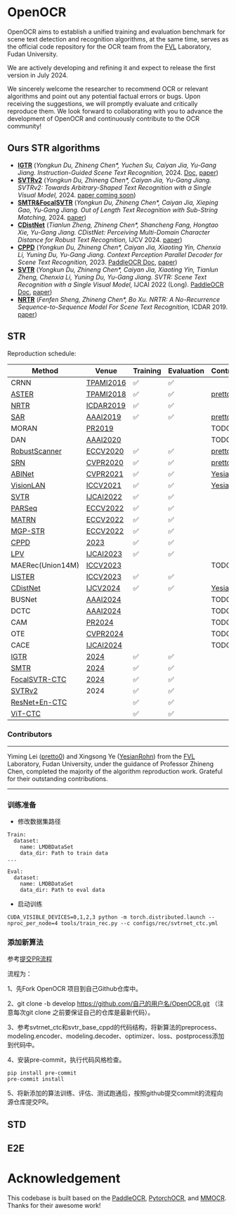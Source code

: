 # OpenOCR

OpenOCR aims to establish a unified training and evaluation benchmark for scene text detection and recognition algorithms, at the same time, serves as the official code repository for the OCR team from the [FVL](https://fvl.fudan.edu.cn) Laboratory, Fudan University.

We are actively developing and refining it and expect to release the first version in July 2024.

We sincerely welcome the researcher to recommend OCR or relevant algorithms and point out any potential factual errors or bugs. Upon receiving the suggestions, we will promptly evaluate and critically reproduce them. We look forward to collaborating with you to advance the development of OpenOCR and continuously contribute to the OCR community!

## Ours STR algorithms

- [**IGTR**](./configs/rec/igtr/) (*Yongkun Du, Zhineng Chen\*, Yuchen Su, Caiyan Jia, Yu-Gang Jiang. Instruction-Guided Scene Text Recognition,* 2024. [Doc](./configs/rec/igtr/readme.md), [paper](https://arxiv.org/abs/2401.17851))
- [**SVTRv2**](./configs/rec/svtrv2) (*Yongkun Du, Zhineng Chen\*, Caiyan Jia, Yu-Gang Jiang. SVTRv2: Towards Arbitrary-Shaped Text Recognition with a Single Visual Model,* 2024. [paper coming soon](<>))
- [**SMTR&FocalSVTR**](./configs/rec/smtr/) (*Yongkun Du, Zhineng Chen\*, Caiyan Jia, Xieping Gao, Yu-Gang Jiang. Out of Length Text Recognition with Sub-String Matching,* 2024. [paper](https://arxiv.org/abs/2407.12317))
- [**CDistNet**](./configs/rec/cdistnet/) (*Tianlun Zheng, Zhineng Chen\*, Shancheng Fang, Hongtao Xie, Yu-Gang Jiang. CDistNet: Perceiving Multi-Domain Character Distance for Robust Text Recognition,* IJCV 2024. [paper](https://link.springer.com/article/10.1007/s11263-023-01880-0))
- [**CPPD**](./configs/rec/cppd/) (*Yongkun Du, Zhineng Chen\*, Caiyan Jia, Xiaoting Yin, Chenxia Li, Yuning Du, Yu-Gang Jiang. Context Perception Parallel Decoder for Scene Text Recognition,* 2023. [PaddleOCR Doc](https://github.com/Topdu/PaddleOCR/blob/main/doc/doc_ch/algorithm_rec_cppd.md), [paper](https://arxiv.org/abs/2307.12270))
- [**SVTR**](./configs/rec/svtr/) (*Yongkun Du, Zhineng Chen\*, Caiyan Jia, Xiaoting Yin, Tianlun Zheng, Chenxia Li, Yuning Du, Yu-Gang Jiang. SVTR: Scene Text Recognition with a Single Visual Model,* IJCAI 2022 (Long). [PaddleOCR Doc](https://github.com/Topdu/PaddleOCR/blob/main/doc/doc_ch/algorithm_rec_svtr.md), [paper](https://www.ijcai.org/proceedings/2022/124))
- [**NRTR**](./configs/rec/nrtr/) (*Fenfen Sheng, Zhineng Chen\*, Bo Xu. NRTR: A No-Recurrence Sequence-to-Sequence Model For Scene Text Recognition,* ICDAR 2019. [paper](https://arxiv.org/abs/1806.00926))

## STR

Reproduction schedule:

| Method                                        | Venue                                                                                          | Training | Evaluation | Contributor                                 |
| --------------------------------------------- | ---------------------------------------------------------------------------------------------- | -------- | ---------- | ------------------------------------------- |
| CRNN                                          | [TPAMI2016](https://arxiv.org/abs/1507.05717)                                                  | ✅       | ✅         |                                             |
| [ASTER](./configs/rec/aster/)                 | [TPAMI2018](https://ieeexplore.ieee.org/document/8395027)                                      | ✅       | ✅         | [pretto0](https://github.com/pretto0)       |
| [NRTR](./configs/rec/nrtr/)                   | [ICDAR2019](https://arxiv.org/abs/1806.00926)                                                  | ✅       | ✅         |                                             |
| [SAR](./configs/rec/sar/)                     | [AAAI2019](https://aaai.org/papers/08610-show-attend-and-read-a-simple-and-strong-baseline-for-irregular-text-recognition/) | ✅       | ✅         | [pretto0](https://github.com/pretto0)       |
| MORAN                                         | [PR2019](https://www.sciencedirect.com/science/article/abs/pii/S0031320319300263)              |          |            | TODO                                        |
| DAN                                           | [AAAI2020](https://arxiv.org/pdf/1912.10205)                                                   |          |            | TODO                                        |
| [RobustScanner](./configs/rec/robustscanner/) | [ECCV2020](https://www.ecva.net/papers/eccv_2020/papers_ECCV/html/3160_ECCV_2020_paper.php)    | ✅       | ✅         | [pretto0](https://github.com/pretto0)       |
| [SRN](./configs/rec/srn/)                     | [CVPR2020](https://openaccess.thecvf.com/content_CVPR_2020/html/Yu_Towards_Accurate_Scene_Text_Recognition_With_Semantic_Reasoning_Networks_CVPR_2020_paper.html) | ✅       | ✅         | [pretto0](https://github.com/pretto0)       |
| [ABINet](./configs/rec/abinet/)               | [CVPR2021](https://openaccess.thecvf.com//content/CVPR2021/html/Fang_Read_Like_Humans_Autonomous_Bidirectional_and_Iterative_Language_Modeling_for_CVPR_2021_paper.html) | ✅       | ✅         | [YesianRohn](https://github.com/YesianRohn) |
| [VisionLAN](./configs/rec/visionlan/)         | [ICCV2021](https://openaccess.thecvf.com/content/ICCV2021/html/Wang_From_Two_to_One_A_New_Scene_Text_Recognizer_With_ICCV_2021_paper.html) | ✅       | ✅         | [YesianRohn](https://github.com/YesianRohn) |
| [SVTR](./configs/rec/svtr/)                   | [IJCAI2022](https://www.ijcai.org/proceedings/2022/124)                                        | ✅       | ✅         |                                             |
| [PARSeq](./configs/rec/parseq/)               | [ECCV2022](https://www.ecva.net/papers/eccv_2022/papers_ECCV/papers/136880177.pdf)             | ✅       | ✅         |                                             |
| [MATRN](./configs/rec/matrn/)                 | [ECCV2022](https://www.ecva.net/papers/eccv_2022/papers_ECCV/papers/136880442.pdf)             | ✅       | ✅         |                                             |
| [MGP-STR](./configs/rec/mgpstr/)              | [ECCV2022](https://www.ecva.net/papers/eccv_2022/papers_ECCV/papers/136880336.pdf)             | ✅       | ✅         |                                             |
| [CPPD](./configs/rec/cppd/)                   | [2023](https://arxiv.org/abs/2307.12270)                                                       | ✅       | ✅         |                                             |
| [LPV](./configs/rec/lpv/)                     | [IJCAI2023](https://www.ijcai.org/proceedings/2023/0189.pdf)                                   | ✅       | ✅         |                                             |
| MAERec(Union14M)                              | [ICCV2023](https://openaccess.thecvf.com/content/ICCV2023/papers/Jiang_Revisiting_Scene_Text_Recognition_A_Data_Perspective_ICCV_2023_paper.pdf) |          |            | TODO                                        |
| [LISTER](./configs/rec/lister/)               | [ICCV2023](https://openaccess.thecvf.com/content/ICCV2023/papers/Cheng_LISTER_Neighbor_Decoding_for_Length-Insensitive_Scene_Text_Recognition_ICCV_2023_paper.pdf) | ✅       | ✅         |                                             |
| [CDistNet](./configs/rec/cdistnet/)           | [IJCV2024](https://link.springer.com/article/10.1007/s11263-023-01880-0)                       | ✅       | ✅         | [YesianRohn](https://github.com/YesianRohn) |
| BUSNet                                        | [AAAI2024](https://ojs.aaai.org/index.php/AAAI/article/view/28402)                             |          |            | TODO                                        |
| DCTC                                          | [AAAI2024](https://ojs.aaai.org/index.php/AAAI/article/view/28575)                             |          |            | TODO                                        |
| CAM                                           | [PR2024](https://arxiv.org/abs/2402.13643)                                                     |          |            | TODO                                        |
| OTE                                           | [CVPR2024](https://openaccess.thecvf.com/content/CVPR2024/papers/Xu_OTE_Exploring_Accurate_Scene_Text_Recognition_Using_One_Token_CVPR_2024_paper.pdf) |          |            | TODO                                        |
| CACE                                          | [IJCAI2024](https://arxiv.org/abs/2407.05562)                                                  |          |            | TODO                                        |
| [IGTR](./configs/rec/igtr/)                   | [2024](https://arxiv.org/abs/2401.17851)                                                       | ✅       | ✅         |                                             |
| [SMTR](./configs/rec/smtr/)                   | [2024](https://arxiv.org/abs/2407.12317)                                                       | ✅       | ✅         |                                             |
| [FocalSVTR-CTC](./configs/rec/focalsvtr/)     | [2024](https://arxiv.org/abs/2407.12317)                                                       | ✅       | ✅         |                                             |
| [SVTRv2](./configs/rec/svtrv2/)               | 2024                                                                                           | ✅       | ✅         |                                             |
| [ResNet+En-CTC](./configs/rec/svtr/)          |                                                                                                | ✅       | ✅         |                                             |
| [ViT-CTC](./configs/rec/svtr/)                |                                                                                                | ✅       | ✅         |                                             |

### Contributors

______________________________________________________________________

Yiming Lei ([pretto0](https://github.com/pretto0)) and Xingsong Ye ([YesianRohn](https://github.com/YesianRohn)) from the [FVL](https://fvl.fudan.edu.cn) Laboratory, Fudan University, under the guidance of Professor Zhineng Chen, completed the majority of the algorithm reproduction work. Grateful for their outstanding contributions.

______________________________________________________________________

### 训练准备

- 修改数据集路径

```
Train:
  dataset:
    name: LMDBDataSet
    data_dir: Path to train data
...

Eval:
  dataset:
    name: LMDBDataSet
    data_dir: Path to eval data
```

- 启动训练

```
CUDA_VISIBLE_DEVICES=0,1,2,3 python -m torch.distributed.launch --nproc_per_node=4 tools/train_rec.py --c configs/rec/svtrnet_ctc.yml
```

### 添加新算法

参考[提交PR流程](https://github.com/Topdu/OpenOCR/pull/2)

流程为：

1、先Fork OpenOCR 项目到自己Github仓库中。

2、git clone -b develop https://github.com/自己的用户名/OpenOCR.git （注意每次git clone 之前要保证自己的仓库是最新代码）。

3、参考svtrnet_ctc和svtr_base_cppd的代码结构，将新算法的preprocess、modeling.encoder、modeling.decoder、optimizer、loss、postprocess添加到代码中。

4、安装pre-commit，执行代码风格检查。

```
pip install pre-commit
pre-commit install
```

5、将新添加的算法训练、评估、测试跑通后，按照github提交commit的流程向源仓库提交PR。

## STD

## E2E

# Acknowledgement

This codebase is built based on the [PaddleOCR](https://github.com/PaddlePaddle/PaddleOCR), [PytorchOCR](https://github.com/WenmuZhou/PytorchOCR), and [MMOCR](https://github.com/open-mmlab/mmocr). Thanks for their awesome work!
